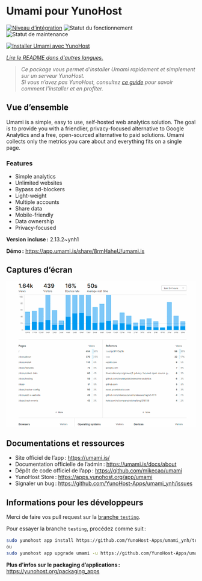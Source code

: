 <!--
Nota bene : ce README est automatiquement généré par <https://github.com/YunoHost/apps/tree/master/tools/readme_generator>
Il NE doit PAS être modifié à la main.
-->

# Umami pour YunoHost

[![Niveau d’intégration](https://dash.yunohost.org/integration/umami.svg)](https://ci-apps.yunohost.org/ci/apps/umami/) ![Statut du fonctionnement](https://ci-apps.yunohost.org/ci/badges/umami.status.svg) ![Statut de maintenance](https://ci-apps.yunohost.org/ci/badges/umami.maintain.svg)

[![Installer Umami avec YunoHost](https://install-app.yunohost.org/install-with-yunohost.svg)](https://install-app.yunohost.org/?app=umami)

*[Lire le README dans d'autres langues.](./ALL_README.md)*

> *Ce package vous permet d’installer Umami rapidement et simplement sur un serveur YunoHost.*  
> *Si vous n’avez pas YunoHost, consultez [ce guide](https://yunohost.org/install) pour savoir comment l’installer et en profiter.*

## Vue d’ensemble

Umami is a simple, easy to use, self-hosted web analytics solution. The goal is to provide you with a friendlier, privacy-focused alternative to Google Analytics and a free, open-sourced alternative to paid solutions. Umami collects only the metrics you care about and everything fits on a single page. 

### Features

- Simple analytics
- Unlimited websites
- Bypass ad-blockers
- Light-weight
- Multiple accounts
- Share data
- Mobile-friendly
- Data ownership
- Privacy-focused


**Version incluse :** 2.13.2~ynh1

**Démo :** <https://app.umami.is/share/8rmHaheU/umami.is>

## Captures d’écran

![Capture d’écran de Umami](./doc/screenshots/dark.png)

## Documentations et ressources

- Site officiel de l’app : <https://umami.is/>
- Documentation officielle de l’admin : <https://umami.is/docs/about>
- Dépôt de code officiel de l’app : <https://github.com/mikecao/umami>
- YunoHost Store : <https://apps.yunohost.org/app/umami>
- Signaler un bug : <https://github.com/YunoHost-Apps/umami_ynh/issues>

## Informations pour les développeurs

Merci de faire vos pull request sur la [branche `testing`](https://github.com/YunoHost-Apps/umami_ynh/tree/testing).

Pour essayer la branche `testing`, procédez comme suit :

```bash
sudo yunohost app install https://github.com/YunoHost-Apps/umami_ynh/tree/testing --debug
ou
sudo yunohost app upgrade umami -u https://github.com/YunoHost-Apps/umami_ynh/tree/testing --debug
```

**Plus d’infos sur le packaging d’applications :** <https://yunohost.org/packaging_apps>
